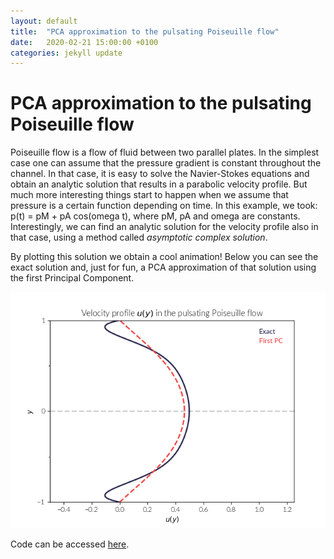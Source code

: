 ```yaml
---
layout: default
title:  "PCA approximation to the pulsating Poiseuille flow"
date:   2020-02-21 15:00:00 +0100
categories: jekyll update
---
```


# PCA approximation to the pulsating Poiseuille flow

Poiseuille flow is a flow of fluid between two parallel plates. In the simplest case one can assume that the pressure gradient is constant throughout the channel. In that case, it is easy to solve the Navier-Stokes equations and obtain an analytic solution that results in a parabolic velocity profile. But much more interesting things start to happen when we assume that pressure is a certain function depending on time. In this example, we took: p(t) = pM + pA cos(omega t), where pM, pA and omega are constants. Interestingly, we can find an analytic solution for the velocity profile also in that case, using a method called *asymptotic complex solution*.

By plotting this solution we obtain a cool animation! Below you can see the exact solution and, just for fun, a PCA approximation of that solution using the first Principal Component.

<p align="center">
  <img src="https://github.com/camillejr/POD-DMD-decompositions/raw/master/python-reproduction/pulsating-poiseuille.gif">
</p>

Code can be accessed [here](https://github.com/camillejr/POD-DMD-decompositions/tree/master/python-reproduction).
